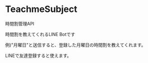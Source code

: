 # TeachmeSubject
時間割管理API

時間割を教えてくれるLINE Botです

例)"月曜日"と送信すると、登録した月曜日の時間割を教えてくれます。

LINEで友達登録すると使えます。

